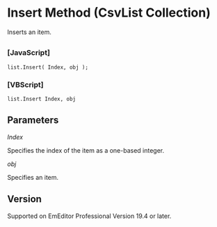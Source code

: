 # Insert Method (CsvList Collection)

Inserts an item.

## 

### \[JavaScript\]

```
list.Insert( Index, obj );
```

### \[VBScript\]

```
list.Insert Index, obj
```

## Parameters

_Index_

Specifies the index of the item as a one-based integer.

_obj_

Specifies an item.

## Version

Supported on EmEditor Professional Version 19.4 or later.
